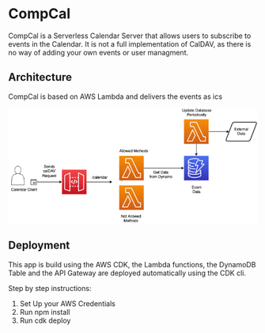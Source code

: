 # CompCal
CompCal is a Serverless Calendar Server that allows users to subscribe to events in the Calendar.
It is not a full implementation of CalDAV, as there is no way of adding your own events or user managment.

## Architecture
CompCal is based on AWS Lambda and delivers the events as ics

![Architecture](./Architecture.png)
## Deployment
This app is build using the AWS CDK, the Lambda functions, the DynamoDB Table and the API Gateway are deployed automatically using the CDK cli.

Step by step instructions:  
1. Set Up your AWS Credentials
2. Run npm install
3. Run cdk deploy